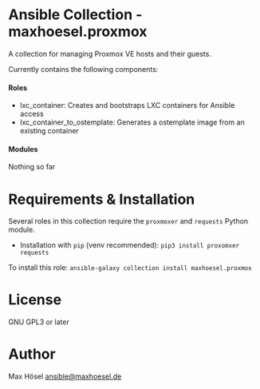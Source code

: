 # Ansible Collection - maxhoesel.proxmox

A collection for managing Proxmox VE hosts and their guests.

Currently contains the following components:

#### Roles

- lxc_container: Creates and bootstraps LXC containers for Ansible access
- lxc_container_to_ostemplate: Generates a ostemplate image from an existing container

#### Modules

Nothing so far

# Requirements & Installation

Several roles in this collection require the `proxmoxer` and `requests` Python module.

- Installation with `pip` (venv recommended): `pip3 install proxomxer requests`

To install this role: `ansible-galaxy collection install maxhoesel.proxmox`

# License

GNU GPL3 or later

# Author

Max Hösel <ansible@maxhoesel.de>
